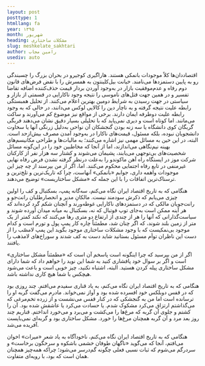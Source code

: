 ```yaml
---
layout: post
posttype: 1
htmllang: fa
year: ۱۳۹۵
month: شهریور
heading: مشکلات ساختاری
slug: meshkelate_sakhtari
author: رامین مجاب
usediv: auto
---
```


اقتصاددان‌ها کلاً موجودات بانمکی هستند. هاراگیری کوجیرو در بحران بزرگ را چسبندگی رو به پایین دستمزدها می‌نامند. خیانت بیل‌کلینتون به همسرش را با نقض فرض‌های قانون دوم رفاه و عدم‌موفقیت بازار در به‌وجود آوردن بردار قیمت حذف‌کننده اضافه تقاضا تفسیر و در همین جهت قتل‌های ناموسی را نتیجه وجود ناکارایی در قسمتی از بازار و سیاستی در جهت رسیدن به شرایط دومین بهترین اعلام می‌کنند. از تحلیل همبستگی رابطه علیت نتیجه گرفته و به ناچار دین را کالایی لوکس می‌دانند، در حالی که به وجود رابطه علیت دوطرفه ایمان دارند. برخی از مواقع نیز موضوع کم می‌آورند و ساکت می‌مانند. اما کوتاه است و دیری نمی‌پاید که با تحلیلی بسیار دقیق نشان می‌دهند فربگی گربگان کوی دانشگاه یا سه زنه بودن گنجشکان آن نواحی به‌دلیل زرنگی آنها یا سخاوت دانشجویان نبوده، بلکه مسئول، قیمت‌های ناکارا در به‌وجود آمدن مصرف بیش‌ازحد است. البته، در این حین به مسائل مهمی نیز اشاره می‌کنند؛ به مالیات‌ها و طراحی مکانیسم‌های بهینه نیم‌نگاهی می‌اندازند، اما از آنجا که مخاطبین خود را در این‌گونه مسائل شخصیت‌های بی‌توجهی می‌یابند، پشیمان می‌شوند و کشتار سه هزار نفر از کارکنان شرکت موز در ایستگاه راه آهن ماکوندو را به‌علت درنظر گرفته نشدن فرض رفاه نهایی غیرمنفی در تابع رفاه اجتمایی محکوم می‌کنند. اما، اگر از من بپرسند از چه چیز این موجودات واهمه داری، جوابم «بانمکی» آنهاست، چرا که تاریک‌ترین و تلخ‌ترین و ترسناک‌ترین اتفاقات را با این جمله که «مشکل ساختاریست» توضیح می‌دهند.

هنگامی که به تاریخ اقتصاد ایران نگاه می‌کنم، سه‌گانه پمپ، بسکتبال و کف را اولین چیزی می‌یابم که ذکرش سودمند نیست. مالکانِ مدیر و انحصارطلبان رانت‌جو و رانت‌جویان مالکی که در دستمزدهای ناکارایی غوطه‌ورند و آنچنان شکم گرد کرده‌اند که هر آینه ممکن است به‌جای توپ فوتبال که نه، بسکتبال به میانه میدان آورده شوند و سیاست‌گذارانی که آنها را هر از چندی از ارتفاع دو متری رها می‌کنند که نکند کمتر از یک متر از زمین بلند شوند، که اگر چنان شد، مطمئناً چاره کار پمپ پول و تورم است و کدام موجود بی‌نمکیست که با وجود مشکلات ساختاری موجود بگوید این پمپ لامصّب را از دست این ناظران توأم مسئول بستانید شاید دست به کف شدند و سوراخ‌های لامذهب را یافتند.

اگر از من بپرسید که چرا اینگونه است پاسخم آن است که «مطمئناً مشکل ساختاری» است و اگر بر سوال خود پافشاری کنید به شما این نوید را خواهم داد که شما دارای مشکل ساختاری پیله کردن هستید. البته، اشتباه نکنید، چیز خوبی است و باعث می‌شود هیچکس با شما هیچ کاری نداشته باشد.

هنگامی که به تاریخ اقتصاد ایران نگاه می‌کنم، به یاد قناری سفیدم می‌افتم. چند روزی بود که در قفس دوبلکس خود افسرده شده بود و آواز نمی‌خواند. مادرم می‌گفت گربه او را ترسانده است اما من به گنجشکی که در کنار قفس می‌نشست و از زرده تخم‌مرغی که می‌گذاشتم ارتزاق می‌کرد مشکوک شدم. یا حسادت می‌کرد یا عاشقش شده بود. آن را کشتم و جلوی آن گربه که مرغ‌ها را می‌کشت و می‌برد و می‌خورد انداختم. قناریم چند روز بعد مرد و آن گربه همچنان مرغ‌ها را خورد. مشکل ساختاری بود و گربه‌ای نمی‌بایست آفریده می‌شد.

هنگامی که به تاریخ اقتصاد ایران نگاه می‌کنم، ناخودآگاه به یاد شعر «میراث» اخوان می‌افتم، آنجا که می‌گوید «ناگهان طوفان خشمی باشكوه و سرخگون برخاست» و سردرگم می‌شوم که ثبات نسبی فعلی چگونه گم‌درسر می‌شود؛ چراکه همه‌چیز همچنان همان است که بود، با رویه‌ای متفاوت. 